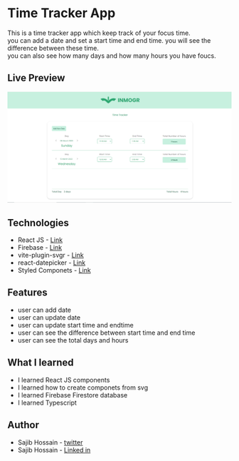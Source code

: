 # Time Tracker App

This is a time tracker app which keep track of your focus time. <br>
you can add a date and set a start time and end time. you will see the difference between these time. <br>
you can also see how many days and how many hours you have foucs.

## Live Preview

![demo](demo/web-app.png)

## Technologies

- React JS - [Link](https://reactjs.org/)
- Firebase - [Link](https://firebase.google.com/)
- vite-plugin-svgr - [Link](https://www.npmjs.com/package/vite-plugin-svgr)
- react-datepicker - [Link](https://www.npmjs.com/package/react-datepicker)
- Styled Componets - [Link](https://styled-components.com/)

## Features

- user can add date
- user can update date
- user can update start time and endtime
- user can see the difference between start time and end time
- user can see the total days and hours

## What I learned

- I learned React JS components
- I learned how to create componets from svg
- I learned Firebase Firestore database
- I learned Typescript

## Author

- Sajib Hossain - [twitter](https://twitter.com/sajib_hsn)
- Sajib Hossain - [Linked in](https://www.linkedin.com/in/sajib-hossain-17929b225/)

